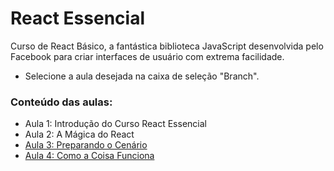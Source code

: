 # React Essencial

Curso de React Básico, a fantástica biblioteca JavaScript desenvolvida pelo Facebook para criar interfaces de usuário com extrema facilidade.

- Selecione a aula desejada na caixa de seleção "Branch".

### Conteúdo das aulas:

- Aula 1: Introdução do Curso React Essencial
- Aula 2: A Mágica do React
- [Aula 3: Preparando o Cenário](https://github.com/ja-gaeta/react_essencial/tree/aula-03)
- [Aula 4: Como a Coisa Funciona](https://github.com/ja-gaeta/react_essencial/tree/aula-04)
